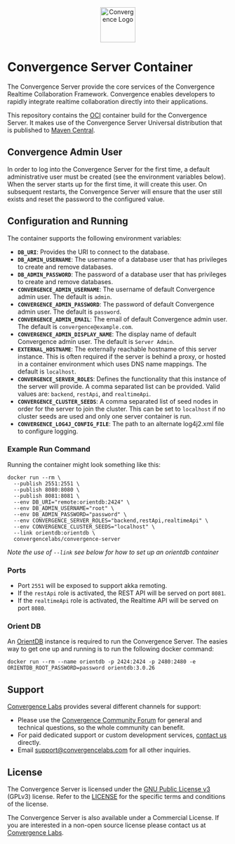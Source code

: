 <div align="center">
  <img alt="Convergence Logo" height="80" src="https://convergence.io/assets/img/convergence-logo.png" >
</div>

# Convergence Server Container
The Convergence Server provide the core services of the Convergence Realtime Collaboration Framework. Convergence enables developers to rapidly integrate realtime collaboration directly into their applications.

This repository contains the [OCI](https://www.opencontainers.org/) container build for the Convergence Server. It makes use of the Convergence Server Universal distribution that is published to [Maven Central](https://repo1.maven.org/maven2/com/convergencelabs/convergence-server-universal/).

## Convergence Admin User
In order to log into the Convergence Server for the first time, a default administrative user must be created (see the environment variables below). When the server starts up for the first time, it will create this user. On subsequent restarts, the Convergence Server will ensure that the user still exists and reset the password to the configured value.

## Configuration and Running
The container supports the following environment variables:
- **`DB_URI`**: Provides the URI to connect to the database.
- **`DB_ADMIN_USERNAME`**: The username of a database user that has privileges to create and remove databases.
- **`DB_ADMIN_PASSWORD`**: The password of a database user that has privileges to create and remove databases.
- **`CONVERGENCE_ADMIN_USERNAME`**: The username of default Convergence admin user.  The default is `admin`.
- **`CONVERGENCE_ADMIN_PASSWORD`**: The password of default Convergence admin user.  The default is `password`.
- **`CONVERGENCE_ADMIN_EMAIL`**: The email of default Convergence admin user. The default is `convergence@example.com`.
- **`CONVERGENCE_ADMIN_DISPLAY_NAME`**: The display name of default Convergence admin user. The default is `Server Admin`.
- **`EXTERNAL_HOSTNAME`**: The externally reachable hostname of this server instance. This is often required if the server is behind a proxy, or hosted in a container environment which uses DNS name mappings.  The default is `localhost`.
- **`CONVERGENCE_SERVER_ROLES`**: Defines the functionality that this instance of the server will provide. A comma separated list can be provided. Valid values are: `backend`, `restApi`, and `realtimeApi`.
- **`CONVERGENCE_CLUSTER_SEEDS`**: A comma separated list of seed nodes in order for the server to join the cluster. This can be set to `localhost` if no cluster seeds are used and only one server container is run.
- **`CONVERGENCE_LOG4J_CONFIG_FILE`**: The path to an alternate log4j2.xml file to configure logging.

### Example Run Command
Running the container might look something like this:

```shell script
docker run --rm \
  --publish 2551:2551 \
  --publish 8080:8080 \
  --publish 8081:8081 \
  --env DB_URI="remote:orientdb:2424" \
  --env DB_ADMIN_USERNAME="root" \
  --env DB_ADMIN_PASSWORD="password" \
  --env CONVERGENCE_SERVER_ROLES="backend,restApi,realtimeApi" \
  --env CONVERGENCE_CLUSTER_SEEDS="localhost" \
  --link orientdb:orientdb \
  convergencelabs/convergence-server
```

*Note the use of `--link` see below for how to set up an orientdb container*

### Ports
- Port `2551` will be exposed to support akka remoting.
- If the `restApi` role is activated, the REST API will be served on port `8081`.
- If the `realtimeApi` role is activated, the Realtime API will be served on port `8080`.

### Orient DB
An [OrientDB](https://github.com/orientechnologies/orientdb) instance is required to run the Convergence Server.  The easies way to get one up and running is to run the following docker command:

```shell script
docker run --rm --name orientdb -p 2424:2424 -p 2480:2480 -e ORIENTDB_ROOT_PASSWORD=password orientdb:3.0.26
```

## Support
[Convergence Labs](https://convergencelabs.com) provides several different channels for support:

- Please use the [Convergence Community Forum](https://forum.convergence.io) for general and technical questions, so the whole community can benefit.
- For paid dedicated support or custom development services, [contact us](https://convergence.io/contact-sales/) directly.
- Email <support@convergencelabs.com> for all other inquiries.

## License
The Convergence Server is licensed under the [GNU Public License v3](LICENSE) (GPLv3) license. Refer to the [LICENSE](LICENSE) for the specific terms and conditions of the license.

The Convergence Server is also available under a Commercial License. If you are interested in a non-open source license please contact us at [Convergence Labs](https://convergencelabs.com).
